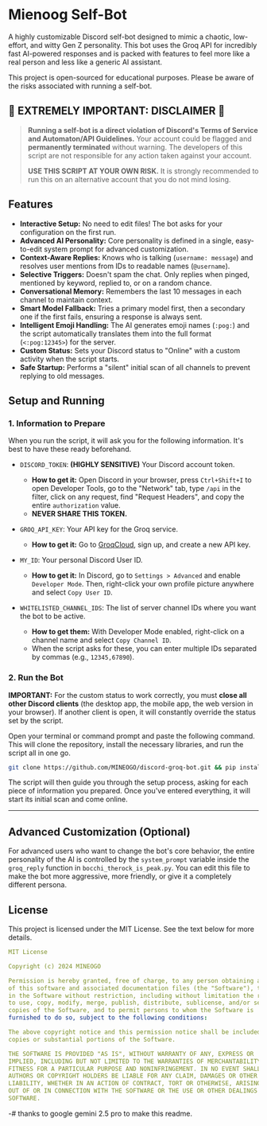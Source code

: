 # Mienoog Self-Bot

A highly customizable Discord self-bot designed to mimic a chaotic, low-effort, and witty Gen Z personality. This bot uses the Groq API for incredibly fast AI-powered responses and is packed with features to feel more like a real person and less like a generic AI assistant.

This project is open-sourced for educational purposes. Please be aware of the risks associated with running a self-bot.

## 🚨 EXTREMELY IMPORTANT: DISCLAIMER 🚨

> **Running a self-bot is a direct violation of Discord's Terms of Service and Automaton/API Guidelines.** Your account could be flagged and **permanently terminated** without warning. The developers of this script are not responsible for any action taken against your account.
>
> **USE THIS SCRIPT AT YOUR OWN RISK.** It is strongly recommended to run this on an alternative account that you do not mind losing.

## Features

-   **Interactive Setup:** No need to edit files! The bot asks for your configuration on the first run.
-   **Advanced AI Personality:** Core personality is defined in a single, easy-to-edit system prompt for advanced customization.
-   **Context-Aware Replies:** Knows who is talking (`username: message`) and resolves user mentions from IDs to readable names (`@username`).
-   **Selective Triggers:** Doesn't spam the chat. Only replies when pinged, mentioned by keyword, replied to, or on a random chance.
-   **Conversational Memory:** Remembers the last 10 messages in each channel to maintain context.
-   **Smart Model Fallback:** Tries a primary model first, then a secondary one if the first fails, ensuring a response is always sent.
-   **Intelligent Emoji Handling:** The AI generates emoji names (`:pog:`) and the script automatically translates them into the full format (`<:pog:12345>`) for the server.
-   **Custom Status:** Sets your Discord status to "Online" with a custom activity when the script starts.
-   **Safe Startup:** Performs a "silent" initial scan of all channels to prevent replying to old messages.

## Setup and Running

### 1. Information to Prepare

When you run the script, it will ask you for the following information. It's best to have these ready beforehand.

-   `DISCORD_TOKEN`: **(HIGHLY SENSITIVE)** Your Discord account token.
    -   **How to get it:** Open Discord in your browser, press `Ctrl+Shift+I` to open Developer Tools, go to the "Network" tab, type `/api` in the filter, click on any request, find "Request Headers", and copy the entire `authorization` value.
    -   **NEVER SHARE THIS TOKEN.**

-   `GROQ_API_KEY`: Your API key for the Groq service.
    -   **How to get it:** Go to [GroqCloud](https://console.groq.com/keys), sign up, and create a new API key.

-   `MY_ID`: Your personal Discord User ID.
    -   **How to get it:** In Discord, go to `Settings > Advanced` and enable `Developer Mode`. Then, right-click your own profile picture anywhere and select `Copy User ID`.

-   `WHITELISTED_CHANNEL_IDS`: The list of server channel IDs where you want the bot to be active.
    -   **How to get them:** With Developer Mode enabled, right-click on a channel name and select `Copy Channel ID`.
    -   When the script asks for these, you can enter multiple IDs separated by commas (e.g., `12345,67890`).

### 2. Run the Bot

**IMPORTANT:** For the custom status to work correctly, you must **close all other Discord clients** (the desktop app, the mobile app, the web version in your browser). If another client is open, it will constantly override the status set by the script.

Open your terminal or command prompt and paste the following command. This will clone the repository, install the necessary libraries, and run the script all in one go.

```bash
git clone https://github.com/MINEOGO/discord-groq-bot.git && pip install groq requests && cd discord-groq-bot && python3 bocchi_therock_is_peak.py
```

The script will then guide you through the setup process, asking for each piece of information you prepared. Once you've entered everything, it will start its initial scan and come online.

---

## Advanced Customization (Optional)

For advanced users who want to change the bot's core behavior, the entire personality of the AI is controlled by the `system_prompt` variable inside the `groq_reply` function in `bocchi_therock_is_peak.py`. You can edit this file to make the bot more aggressive, more friendly, or give it a completely different persona.

## License

This project is licensed under the MIT License. See the text below for more details.

```yml
MIT License

Copyright (c) 2024 MINEOGO

Permission is hereby granted, free of charge, to any person obtaining a copy
of this software and associated documentation files (the "Software"), to deal
in the Software without restriction, including without limitation the rights
to use, copy, modify, merge, publish, distribute, sublicense, and/or sell
copies of the Software, and to permit persons to whom the Software is
furnished to do so, subject to the following conditions:

The above copyright notice and this permission notice shall be included in all
copies or substantial portions of the Software.

THE SOFTWARE IS PROVIDED "AS IS", WITHOUT WARRANTY OF ANY, EXPRESS OR
IMPLIED, INCLUDING BUT NOT LIMITED TO THE WARRANTIES OF MERCHANTABILITY,
FITNESS FOR A PARTICULAR PURPOSE AND NONINFRINGEMENT. IN NO EVENT SHALL THE
AUTHORS OR COPYRIGHT HOLDERS BE LIABLE FOR ANY CLAIM, DAMAGES OR OTHER
LIABILITY, WHETHER IN AN ACTION OF CONTRACT, TORT OR OTHERWISE, ARISING FROM,
OUT OF OR IN CONNECTION WITH THE SOFTWARE OR THE USE OR OTHER DEALINGS IN THE
SOFTWARE.
```
-# thanks to google gemini 2.5 pro to make this readme.
